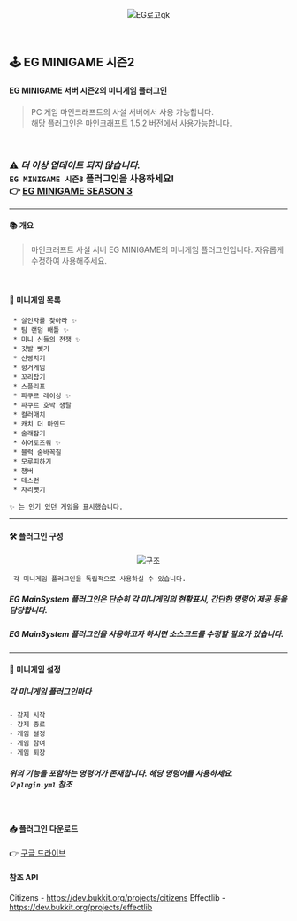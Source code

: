 

<div align=center>
  
![EG로고qk](https://user-images.githubusercontent.com/28488288/109923982-f17f7200-7d02-11eb-82b9-79a4cc52f6e6.jpg)


</div>
<br>

## 🕹 EG MINIGAME 시즌2 
#### EG MINIGAME 서버 시즌2의 미니게임 플러그인
> PC 게임 마인크래프트의 사설 서버에서 사용 가능합니다.  
> 해당 플러그인은 마인크래프트 1.5.2  버전에서 사용가능합니다.

<br>


### ⚠ ***더 이상 업데이트 되지 않습니다.*** <br> `EG MINIGAME 시즌3` 플러그인을 사용하세요! <br> 👉 [EG MINIGAME SEASON 3](https://github.com/OtterBK/EG_MINIGAME_3)


___
#### 📚 개요
> 마인크래프트 사설 서버 EG MINIGAME의 미니게임 플러그인입니다.
자유롭게 수정하여 사용해주세요.

<br>

#### 📄 미니게임 목록

``` 
 * 살인자를 찾아라 ✨
 * 팀 랜덤 배틀 ✨
 * 미니 신들의 전쟁 ✨
 * 깃발 뺏기
 * 선빵치기
 * 헝거게임
 * 꼬리잡기
 * 스플리프
 * 파쿠르 레이싱 ✨
 * 파쿠르 호박 쟁탈
 * 컬러매치
 * 캐치 더 마인드
 * 술래잡기
 * 히어로즈워 ✨
 * 블럭 숨바꼭질
 * 모루피하기
 * 챔버
 * 데스런
 * 자리뺏기

✨ 는 인기 있던 게임을 표시했습니다.
```
---
#### 🛠 플러그인 구성

<div align=center>
  
![구조](https://user-images.githubusercontent.com/28488288/109934540-ff87bf80-7d0f-11eb-8b75-9bc274c2c897.png)

</div>

` 각 미니게임 플러그인을 독립적으로 사용하실 수 있습니다.`
##### EG MainSystem 플러그인은 단순히  각 미니게임의 현황표시, 간단한 명령어 제공 등을 담당합니다. 
##### EG MainSystem 플러그인을 사용하고자 하시면 소스코드를 수정할 필요가 있습니다.

---
#### 🔗 미니게임 설정
  
  ##### 각 미니게임 플러그인마다 
```
- 강제 시작
- 강제 종료
- 게임 설정
- 게임 참여
- 게임 퇴장
```
##### 위의 기능을 포함하는 명령어가 존재합니다.  해당 명령어를 사용하세요. <br> 💡 `plugin.yml` 참조

<br>

####  📥 플러그인 다운로드
👉 [구글 드라이브](https://drive.google.com/file/d/1s4_ec3zgM-zLMPKHNWvs7VfiNEVdVGho/view?usp=sharing)

#### 참조 API
Citizens - https://dev.bukkit.org/projects/citizens
Effectlib - https://dev.bukkit.org/projects/effectlib

